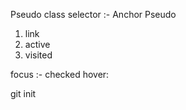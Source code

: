 Pseudo class selector :-
Anchor Pseudo 
1. link
2. active 
3. visited

focus :-
checked
hover:

git init 